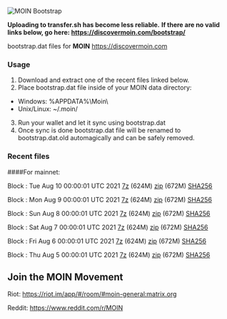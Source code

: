 ![MOIN Bootstrap](https://i.imgur.com/KjM1jMp.jpg)

**Uploading to transfer.sh has become less reliable.**
**If there are no valid links below, go here: https://discovermoin.com/bootstrap/**

bootstrap.dat files for **MOIN** https://discovermoin.com

### Usage

1. Download and extract one of the recent files linked below.
2. Place bootstrap.dat file inside of your MOIN data directory:
 - Windows: %APPDATA%\Moin\
 - Unix/Linux: ~/.moin/
3. Run your wallet and let it sync using bootstrap.dat
4. Once sync is done bootstrap.dat file will be renamed to bootstrap.dat.old automagically and can be safely removed.


### Recent files

####For mainnet:

Block : Tue Aug 10 00:00:01 UTC 2021 [7z](https://transfer.sh/1odJ9Q7/bootstrap.dat.20210810.7z) (624M) [zip](https://transfer.sh/1F57Vhu/bootstrap.dat.20210810.zip) (672M) [SHA256](https://transfer.sh/147xskv/sha256.txt)

Block : Mon Aug  9 00:00:01 UTC 2021 [7z](https://transfer.sh/1isHSXs/bootstrap.dat.20210809.7z) (624M) [zip](https://transfer.sh/1rahway/bootstrap.dat.20210809.zip) (672M) [SHA256](https://transfer.sh/13cLWqQ/sha256.txt)

Block : Sun Aug  8 00:00:01 UTC 2021 [7z](https://transfer.sh/1BNQymA/bootstrap.dat.20210808.7z) (624M) [zip](https://transfer.sh/bootstrap.dat.20210808.zip) (672M) [SHA256](https://transfer.sh/1wZLzp8/sha256.txt)

Block : Sat Aug  7 00:00:01 UTC 2021 [7z](https://transfer.sh/13o6QJx/bootstrap.dat.20210807.7z) (624M) [zip](https://transfer.sh/1otqc8q/bootstrap.dat.20210807.zip) (672M) [SHA256](https://transfer.sh/Zlv/sha256.txt)

Block : Fri Aug  6 00:00:01 UTC 2021 [7z](https://transfer.sh/15oqQ9d/bootstrap.dat.20210806.7z) (624M) [zip](https://transfer.sh/1ZH9CDz/bootstrap.dat.20210806.zip) (672M) [SHA256](https://transfer.sh/15sZTTQ/sha256.txt)

Block : Thu Aug  5 00:00:01 UTC 2021 [7z](https://transfer.sh/fDs79/bootstrap.dat.20210805.7z) (624M) [zip](https://transfer.sh/1fgv3St/bootstrap.dat.20210805.zip) (672M) [SHA256](https://transfer.sh/1A4CQYY/sha256.txt)

## Join the MOIN Movement

Riot: https://riot.im/app/#/room/#moin-general:matrix.org

Reddit: https://www.reddit.com/r/MOIN
